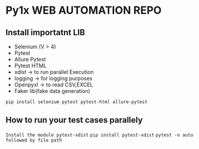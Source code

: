 # Py1x WEB AUTOMATION REPO

## Install importatnt LIB
- Selenium (V > 4)
- Pytest
- Allure Pytest
- Pytest HTML
- xdist -> to run parallel Execution
- logging -> for logging purposes
- Openpyxl -> to read CSV,EXCEL
- Faker lib(fake data generation)

``pip install selenium pytest pytest-html allure-pytest``


## How to run your test cases parallely
``Install the module pytest-xdist``
``pip install pytest-xdist``
``pytest -n auto followed by file path``



